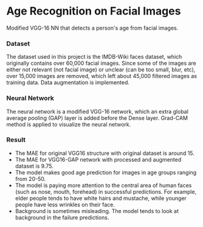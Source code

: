 # Age Recognition on Facial Images
Modified VGG-16 NN that detects a person's age from facial images.
### Dataset
The dataset used in this project is the IMDB-Wiki faces dataset, which originally contains over 60,000 facial images. Since some of the images are either not relevant (not facial image) or unclear (can be too small, blur, etc), over 15,000 images are removed, which left about 45,000 filtered images as training data. Data augmentation is implemented.
### Neural Network
The neural network is a modified VGG-16 network, which an extra global average pooling (GAP) layer is added before the Dense layer. Grad-CAM method is applied to visualize the neural network.
### Result
- The MAE for original VGG16 structure with original dataset is around 15.
- The MAE for VGG16-GAP network with processed and augmented dataset is 9.75.
- The model makes good age prediction for images in age groups ranging from 20-50.
- The model is paying more attention to the central area of human faces (such as nose, mouth, forehead) in successful predictions. For example, elder people tends to have white hairs and mustache, while younger people have less wrinkles on their face.
- Background is sometimes misleading. The model tends to look at background in the failure predictions.
